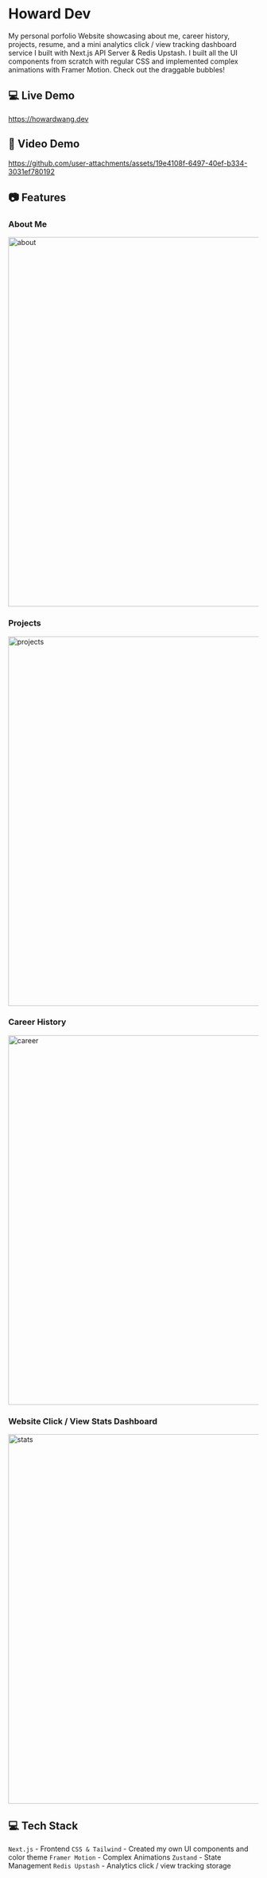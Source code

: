 # Howard Dev

My personal porfolio Website showcasing about me, career history, projects, resume, and a mini analytics click / view tracking dashboard service I built with Next.js API Server & Redis Upstash. I built all the UI components from scratch with regular CSS and implemented complex animations with Framer Motion. Check out the draggable bubbles!

## 💻 Live Demo
https://howardwang.dev

## 🎥 Video Demo
https://github.com/user-attachments/assets/19e4108f-6497-40ef-b334-3031ef780192

## 📷 Features

### About Me
<img width="1496" height="743" alt="about" src="https://github.com/user-attachments/assets/a1f97766-36fa-4ee6-bf8b-e40fb7f80a0e" />

### Projects
<img width="1492" height="743" alt="projects" src="https://github.com/user-attachments/assets/1610d81b-0875-4d6e-a026-ed0c24597477" />

### Career History
<img width="1494" height="743" alt="career" src="https://github.com/user-attachments/assets/7ea3a61c-40d7-4e37-bb57-ff29bba7dd81" />

### Website Click / View Stats Dashboard
<img width="1490" height="743" alt="stats" src="https://github.com/user-attachments/assets/f4c1a739-23a9-4c55-a3ff-6a93c7dfede1" />

## 💻 Tech Stack
`Next.js` - Frontend
`CSS & Tailwind` - Created my own UI components and color theme
`Framer Motion` - Complex Animations
`Zustand` - State Management
`Redis Upstash` - Analytics click / view tracking storage
